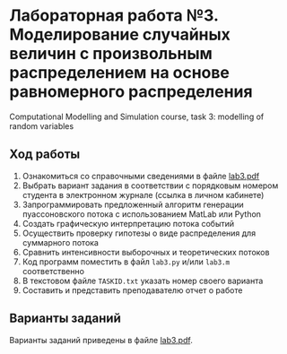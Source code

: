 # Лабораторная работа №3. Моделирование случайных величин с произвольным распределением на основе равномерного распределения
Computational Modelling and Simulation course, task 3: modelling of random variables

## Ход работы
1. Ознакомиться со справочными сведениями в файле [lab3.pdf](lab3.pdf)
2. Выбрать вариант задания в соответствии с порядковым номером студента в электронном журнале (ссылка в личном кабинете)
3. Запрограммировать предложенный алгоритм генерации пуассоновского потока с использованием MatLab или Python
4. Создать графическую интерпретацию потока событий
5. Осуществить проверку гипотезы о виде распределения для суммарного потока
6. Сравнить интенсивности выборочных и теоретических потоков
7. Код программ поместить в файл `lab3.py` и/или `lab3.m` соответственно
8. В текстовом файле `TASKID.txt` указать номер своего варианта
9. Составить и представить преподавателю отчет о работе

## Варианты заданий
Варианты заданий приведены в файле [lab3.pdf](lab3.pdf).
